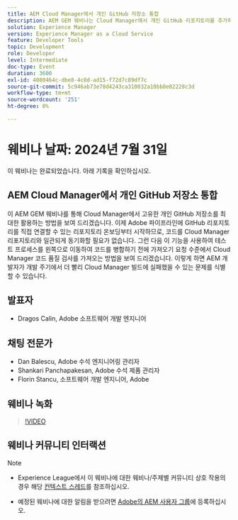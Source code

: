 ```yaml
---
title: AEM Cloud Manager에서 개인 GitHub 저장소 통합
description: AEM GEM 웨비나는 Cloud Manager에서 개인 GitHub 리포지토리를 추가하고, 파이프라인에 직접 연결하고, 왼쪽 이동 테스트를 통해 코드를 병합하기 전에 가져오기 요청 수준에서 문제를 식별하는 방법을 보여 줍니다.
solution: Experience Manager
version: Experience Manager as a Cloud Service
feature: Developer Tools
topic: Development
role: Developer
level: Intermediate
doc-type: Event
duration: 3600
exl-id: 4080464c-dbe8-4c8d-ad15-f72d7c89df7c
source-git-commit: 5c946ab73e78d4243ca310032a10bb8e82228c3d
workflow-type: tm+mt
source-wordcount: '251'
ht-degree: 0%

---
```


# 웨비나 날짜: 2024년 7월 31일

이 웨비나는 완료되었습니다. 아래 기록을 확인하십시오.

## AEM Cloud Manager에서 개인 GitHub 저장소 통합

이 AEM GEM 웨비나를 통해 Cloud Manager에서 고유한 개인 GitHub 저장소를 최대한 활용하는 방법을 보여 드리겠습니다. 이제 Adobe 파이프라인에 GitHub 리포지토리를 직접 연결할 수 있는 리포지토리 온보딩부터 시작하므로, 코드를 Cloud Manager 리포지토리와 일관되게 동기화할 필요가 없습니다. 그런 다음 이 기능을 사용하여 테스트 프로세스를 왼쪽으로 이동하여 코드를 병합하기 전에 가져오기 요청 수준에서 Cloud Manager 코드 품질 검사를 가져오는 방법을 보여 드리겠습니다. 이렇게 하면 AEM 개발자가 개발 주기에서 더 빨리 Cloud Manager 빌드에 실패했을 수 있는 문제를 식별할 수 있습니다.

## 발표자

* Dragos Calin, Adobe 소프트웨어 개발 엔지니어

## 채팅 전문가

* Dan Balescu, Adobe 수석 엔지니어링 관리자
* Shankari Panchapakesan, Adobe 수석 제품 관리자
* Florin Stancu, 소프트웨어 개발 엔지니어, Adobe

## 웨비나 녹화

>[!VIDEO](https://video.tv.adobe.com/v/3432350)

## 웨비나 커뮤니티 인터랙션

>[!NOTE]
>
>* Experience League에서 이 웨비나에 대한 웨비나/주제별 커뮤니티 상호 작용의 경우 해당 [컨텍스트 스레드](https://adobe.ly/4f1jhMo)를 참조하십시오.
>
>* 예정된 웨비나에 대한 알림을 받으려면 [Adobe의 AEM 사용자 그룹](https://aem-augs.adobe.com/)에 등록하십시오.
